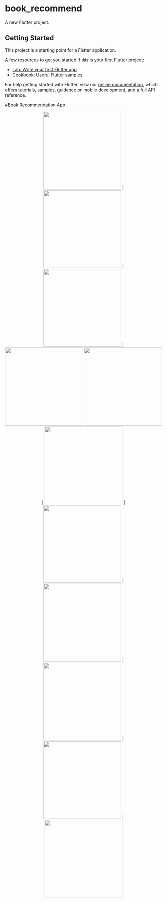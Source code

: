 # book_recommend

A new Flutter project.

## Getting Started

This project is a starting point for a Flutter application.

A few resources to get you started if this is your first Flutter project:

- [Lab: Write your first Flutter app](https://flutter.dev/docs/get-started/codelab)
- [Cookbook: Useful Flutter samples](https://flutter.dev/docs/cookbook)

For help getting started with Flutter, view our
[online documentation](https://flutter.dev/docs), which offers tutorials,
samples, guidance on mobile development, and a full API reference.

#Book Recommendation App

<p align="center">
<img src="screens/screen1.png" width="250"> | <img src="screens/screen2.png" width="250" > | <img src="screens/screen3.png" width="250" > | <img src="screens/screen4.png" width="250" >
<img src="screens/screen5.png" width="250"> | <img src="screens/screen6.png" width="250" > | <img src="screens/screen7.png" width="250" > | <img src="screens/screen8.png" width="250" > | <img src="screens/screen9.png" width="250" > | <img src="screens/screen10.png" width="250" > | <img src="screens/screen11.png" width="250" >
</p>
